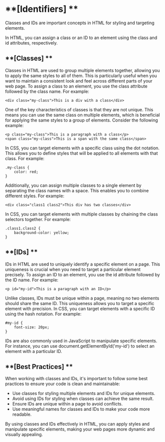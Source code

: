 #  **[Identifiers] **

Classes and IDs are important concepts in HTML for styling and targeting elements.

In HTML, you can assign a class or an ID to an element using the class and id attributes, respectively.

##  **[Classes] **

Classes in HTML are used to group multiple elements together, allowing you to apply the same styles to all of them. This is particularly useful when you want to maintain a consistent look and feel across different parts of your web page. To assign a class to an element, you use the class attribute followed by the class name. For example:

```
<div class="my-class">This is a div with a class</div>
```

One of the key characteristics of classes is that they are not unique. This means you can use the same class on multiple elements, which is beneficial for applying the same styles to a group of elements. Consider the following example:

```
<p class="my-class">This is a paragraph with a class</p>
<span class="my-class">This is a span with the same class</span>
```

In CSS, you can target elements with a specific class using the dot notation. This allows you to define styles that will be applied to all elements with that class. For example:

```
.my-class {
    color: red;
}
```

Additionally, you can assign multiple classes to a single element by separating the class names with a space. This enables you to combine different styles. For example:

```
<div class="class1 class2">This div has two classes</div>
```

In CSS, you can target elements with multiple classes by chaining the class selectors together. For example:

 

```
.class1.class2 {
    background-color: yellow;
}
```

##  **[IDs] **

IDs in HTML are used to uniquely identify a specific element on a page. This uniqueness is crucial when you need to target a particular element precisely. To assign an ID to an element, you use the id attribute followed by the ID name. For example:

```
<p id="my-id">This is a paragraph with an ID</p>
```

Unlike classes, IDs must be unique within a page, meaning no two elements should share the same ID. This uniqueness allows you to target a specific element with precision. In CSS, you can target elements with a specific ID using the hash notation. For example:

```
#my-id {
    font-size: 20px;
}
```

IDs are also commonly used in JavaScript to manipulate specific elements. For instance, you can use document.getElementById('my-id') to select an element with a particular ID.

##  **[Best Practices] **

When working with classes and IDs, it's important to follow some best practices to ensure your code is clean and maintainable:

- Use classes for styling multiple elements and IDs for unique elements.
- Avoid using IDs for styling when classes can achieve the same result.
- Ensure IDs are unique within a page to avoid conflicts.
- Use meaningful names for classes and IDs to make your code more readable.

By using classes and IDs effectively in HTML, you can apply styles and manipulate specific elements, making your web pages more dynamic and visually appealing.

 

